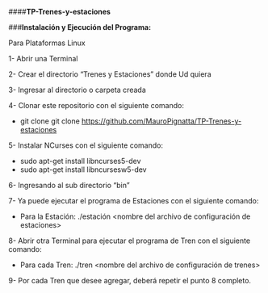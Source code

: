 ####**TP-Trenes-y-estaciones**

###**Instalación y Ejecución del Programa:**

Para Plataformas Linux

1-	Abrir una Terminal 

2-	Crear el directorio “Trenes y Estaciones” donde Ud quiera

3-	Ingresar al directorio o carpeta creada

4-	Clonar este repositorio con el siguiente comando: 
-	git clone git clone https://github.com/MauroPignatta/TP-Trenes-y-estaciones

5-	Instalar NCurses con el siguiente comando:
-	sudo apt-get install libncurses5-dev
-	sudo apt-get install libncursesw5-dev

6-	Ingresando al sub directorio “bin” 

7-	Ya puede ejecutar el programa de Estaciones con el siguiente comando:
-	Para la Estación: ./estación <nombre del archivo de configuración de estaciones>

8-	Abrir otra Terminal para ejecutar el programa de Tren con el siguiente comando:
-	Para cada Tren: ./tren <nombre del archivo de configuración de trenes>

9-	Por cada Tren que desee agregar, deberá repetir el punto 8 completo.
